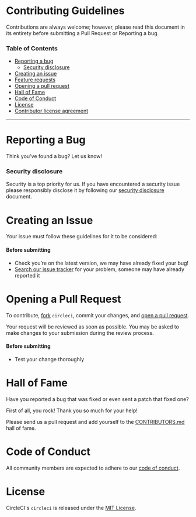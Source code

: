 # Contributing Guidelines

Contributions are always welcome; however, please read this document in its
entirety before submitting a Pull Request or Reporting a bug.

### Table of Contents

- [Reporting a bug](#reporting-a-bug)
  - [Security disclosure](#security-disclosure)
- [Creating an issue](#creating-an-issue)
- [Feature requests](#feature-requests)
- [Opening a pull request](#opening-a-pull-request)
- [Hall of Fame](#hall-of-fame)
- [Code of Conduct](#code-of-conduct)
- [License](#license)
- [Contributor license agreement](#contributor-license-agreement)

---------------

# Reporting a Bug

Think you've found a bug? Let us know!

### Security disclosure

Security is a top priority for us. If you have encountered a security issue
please responsibly disclose it by following our [security
disclosure](https://circleci.com/docs/2.0/security/) document.

# Creating an Issue

Your issue must follow these guidelines for it to be considered:

#### Before submitting

- Check you’re on the latest version, we may have already fixed your bug!
- [Search our issue
  tracker](https://github.com/CircleCI-Public/circleci-cli/issues/search&type=issues)
  for your problem, someone may have already reported it

# Opening a Pull Request

To contribute, [fork](https://help.github.com/articles/fork-a-repo/)
`circleci`, commit your changes, and [open a pull
request](https://help.github.com/articles/using-pull-requests/).

Your request will be reviewed as soon as possible. You may be asked to make
changes to your submission during the review process.

#### Before submitting

- Test your change thoroughly

# Hall of Fame

Have you reported a bug that was fixed or even sent a patch that fixed one?

First of all, you rock! Thank you so much for your help!

Please send us a pull request and add yourself to the [CONTRIBUTORS.md](./CONTRIBUTORS.md) hall of fame.


# Code of Conduct

All community members are expected to adhere to our [code of
conduct](./CODE_OF_CONDUCT.md).


# License

CircleCI's `circleci` is released under the [MIT License](./LICENSE).
